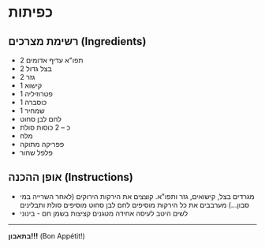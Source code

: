 # כפיתות
## רשימת מצרכים (Ingredients)
- 2 תפו"א עדיף אדומים
- 2 בצל גדול
- 2 גזר
- 1 קישוא
- 1 פטרוזיליה
- 1 כוסברה
- 1 שמחיר
- לחם לבן סחוט
- כ – 2 כוסות סולת
- מלח
- פפריקה מתוקה
- פלפל שחור
## אופן ההכנה (Instructions)
- מגרדים בצל, קישואים, גזר ותפו"א.
קוצצים את הירקות הירוקים (לאחר השרייה במי סבון...)
מערבבים את כל הירקות
מוסיפים לחם לבן סחוט
מוסיפים סולת ותבלינים
- לשים היטב לעיסה אחידה
מטגנים קציצות בשמן חם - בינוני

---
**בתאבון!!!** (Bon Appétit!)
